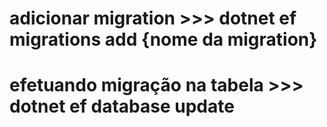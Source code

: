 # adicionar migration >>> dotnet ef migrations add {nome da migration}

# efetuando migração na tabela >>> dotnet ef database update
